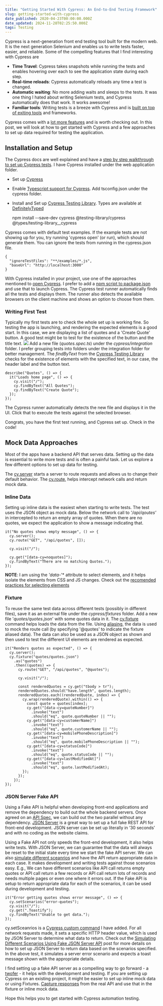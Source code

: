 ```yaml
---
title: "Getting Started With Cypress: An End-to-End Testing Framework"
slug: getting-started-with-cypress
date_published: 2020-04-23T00:00:00.000Z
date_updated: 2024-11-28T02:25:50.000Z
tags: Testing
---
```


Cypress is a next-generation front end testing tool built for the modern web. It is the next generation Selenium and enables us to write tests faster, easier, and reliable. Some of the compelling features that I find interesting with Cypress are

- **Time Travel**: Cypress takes snapshots while running the tests and enables hovering over each to see the application state during each step.
- **Real-time reloads**: Cypress automatically reloads any time a test is changed.
- **Automatic waiting**: No more adding waits and sleeps to the tests. It was one thing I hated about writing Selenium tests, and Cypress automatically does that work. It works awesome!
- **Familiar tools**: Writing tests is a breeze with Cypress and is [built on top of exiting tools](https://docs.cypress.io/guides/references/bundled-tools.html#Mocha) and frameworks.

Cypress comes with a [lot more features](https://www.cypress.io/features) and is worth checking out. In this post, we will look at how to get started with Cypress and a few approaches to set up data required for testing the application.

## Installation and Setup

The Cypress docs are well explained and have a [step by step walkthrough to set up Cypress tests](https://docs.cypress.io/guides/getting-started/installing-cypress.html). I have Cypress installed under the web application folder.

- Set up [Cypress](https://docs.cypress.io/guides/getting-started/installing-cypress.html)
- Enable [Typescript support for Cypress](https://docs.cypress.io/guides/tooling/typescript-support.html). Add tsconfig.json under the cypress folder.
- Install and Set up [Cypress Testing Library](https://testing-library.com/docs/cypress-testing-library/intro). Types are available at [DefinitelyTyped](https://github.com/DefinitelyTyped/DefinitelyTyped/tree/master/types/testing-library__cypress)

    npm install --save-dev cypress @testing-library/cypress @types/testing-library__cypress
    

Cypress comes with default test examples. If the example tests are not showing up for you, try running 'cypress open' (or run), which should generate them. You can ignore the tests from running in the cypress.json file.

    {
      "ignoreTestFiles": "**/examples/*.js",
      "baseUrl": "http://localhost:3000"
    }
    

With Cypress installed in your project, use one of the approaches mentioned to [open Cypress](https://docs.cypress.io/guides/getting-started/installing-cypress.html#Opening-Cypress). I prefer to add a [npm script to package.json](https://docs.cypress.io/guides/getting-started/installing-cypress.html#Adding-npm-scripts) and use that to launch Cypress. The Cypress test runner automatically finds all the tests and displays them. The runner also detects the available browsers on the client machine and shows an option to choose from them.

### Writing First Test

Typically my first tests are to check the whole set up is working fine. So testing the app is launching, and rendering the expected elements is a good start. In this case, we are displaying a list of quotes and a 'Create Quote' button. A good test might be to test for the existence of the button and the title text.
![](__GHOST_URL__/content/images/cypress_quotes.jpg)
Add a new file (*quotes.spec.ts*) under the *cypress/integration* folder. I prefer grouping tests into folders under the integration folder for better management. The *findByText* from the [Cypress Testing Library](https://testing-library.com/docs/cypress-testing-library/intro) checks for the existence of elements with the specified text, in our case, the header label and the button text.

    describe("Quotes", () => {
      it("Loads home page", () => {
        cy.visit("/");
        cy.findByText("All Quotes");
        cy.findByText("Create Quote");
      });
    });
    

The Cypress runner automatically detects the new file and displays it in the UI. Click that to execute the tests against the selected browser.

Congrats, you have the first test running, and Cypress set up. Check in the code!

## Mock Data Approaches

Most of the apps have a backend API that serves data. Setting up the data is essential to write more tests and is often a painful task. Let us explore a few different options to set up data for testing.

The [cy.server](https://docs.cypress.io/api/commands/server.html#Syntax) starts a server to route requests and allows us to change their default behavior. The [cy.route](https://docs.cypress.io/api/commands/route.html#Syntax), helps intercept network calls and return mock data.

### Inline Data

Setting up inline data is the easiest when starting to write tests. The test uses the JSON object as mock data. Below the network call to *'/api/qoutes'* in intercepted to return an empty array of quotes. When there are no quotes, we expect the application to show a message indicating that.

    it("No quotes shows empty message", () => {
      cy.server();
      cy.route("GET", "/api/quotes", []);
    
      cy.visit("/");
    
      cy.get("[data-cy=noquotes]");
      cy.findByText("There are no matching Quotes.");
    });
    

**NOTE**: I am using the *'data-*'* attribute to select elements, and it helps isolate the elements from CSS and JS changes. Check out the [recomended practices for selecting elements](https://docs.cypress.io/guides/references/best-practices.html#Selecting-Elements)

### Fixture

To reuse the same test data across different tests (possibly in different files), save it as an external file under the *cypress/fixtures* folder. Add a new file '*quotes/quotes.json*' with some quotes data in it. The [cy.fixture](https://docs.cypress.io/api/commands/fixture.html#Syntax) command helps loads the data from the file. Using [aliasing](https://docs.cypress.io/api/commands/fixture.html#Accessing-Fixture-Data), the data is used to mock the route call (by specifying '@quotes' to indicate the fixture aliased data). The data can also be used as a JSON object as shown and then used to test the different UI elements are rendered as expected.

    it("Renders quotes as expected", () => {
      cy.server();
      cy.fixture("quotes/quotes.json")
        .as("quotes")
        .then((quotes) => {
          cy.route("GET", "/api/quotes", "@quotes");
    
          cy.visit("/");
    
          const renderedQuotes = cy.get("tbody > tr");
          renderedQuotes.should("have.length", quotes.length);
          renderedQuotes.each((renderedQuote, index) => {
            cy.wrap(renderedQuote).within(() => {
              const quote = quotes[index];
              cy.get("[data-cy=quoteNumber]")
                .invoke("text")
                .should("eq", quote.quoteNumber || "");
              cy.get("[data-cy=customerName]")
                .invoke("text")
                .should("eq", quote.customerName || "");
              cy.get("[data-cy=mobilePhoneDescription]")
                .invoke("text")
                .should("eq", quote.mobilePhoneDescription || "");
              cy.get("[data-cy=statusCode]")
                .invoke("text")
                .should("eq", quote.statusCode || "");
              cy.get("[data-cy=lastModifiedAt]")
                .invoke("text")
                .should("eq", quote.lastModifiedAt);
            });
          });
        });
    });
    

### JSON Server Fake API

Using a Fake API is helpful when developing front-end applications and remove the dependency to build out the whole backend servers. Once agreed on an [API Spec](https://swagger.io/), we can build out the two parallel without any dependency. [JSON Server](__GHOST_URL__/blog/setting-up-a-fake-rest-api-using-json-server/) is a great way to set up a full fake REST API for front-end development. JSON server can be set up literally in ‘30 seconds’ and with no coding as the website claims.

Using a Fake API not only speeds the front-end development, it also helps write tests. With JSON Server, we can guarantee that the data will always be reset to the initial state every time we start the fake API server. We can also [simulate different sceanrios](__GHOST_URL__/blog/simulating-different-api-scenarios-using-json-server/) and have the API return appropriate data in each case. It makes development and writing tests against those scenarios easy. E.g., We can have different scenarios like API call returns empty quotes or API call return a few records or API call return lots of records and needs multiple pages or even one where it errors out. If the Fake API is setup to return appropriate data for each of the scenarios, it can be used during development and testing.

    it("Error getting quotes shows error message", () => {
      cy.setScenarios("error-quotes");
      cy.visit("/");
      cy.get(".Toastify");
      cy.findByText("Unable to get data.");
    });
    

cy.setSceanrios is a [Cypress custom command](https://docs.cypress.io/api/cypress-api/custom-commands.html) I have added. For all network requests made, it sets a specific HTTP header value, which is used by JSON Server to determine what data to return. Check out the [Simulating Different Scenarios Using Fake JSON Server API](__GHOST_URL__/blog/simulating-different-api-scenarios-using-json-server/) post for more details on how to set up JSON Server to return data based on the scenarios specified. In the above test, it simulates a server error scenario and expects a toast message shown with the appropriate details.

I find setting up a fake API server as a compelling way to go forward - a [twofer](https://www.merriam-webster.com/dictionary/twofer) - it helps with the development and testing. If you are setting up Cypress on an existing project, it might be easier to set up inline mock data or using Fixtures. [Capture responses](__GHOST_URL__/blog/fiddler-free-web-debugging-proxy/) from the real API and use that in the fixture or inline mock data.

Hope this helps you to get started with Cypress automation testing.
